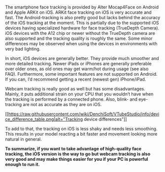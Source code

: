 The smartphone face tracking is provided by Alter Mocap4Face on Android and Apple ARKit on iOS. ARKit face tracking on iOS is very accurate and fast. The Android-tracking is also pretty good but lacks behind the accuracy of the iOS tracking at the moment. This is partially due to the supported iOS devices having specialized hardware for face tracking (TrueDepth Camera). iOS devices with the A12 chip or newer without the TrueDepth camera are also supported and the tracking quality is roughly the same. Some minor differences may be observed when using the devices in environments with very bad lighting.
 
In short, iOS devices are generally better. They provide much smoother and more detailed tracking. Newer iPads or iPhones are generally preferable over older ones, as old ones may get warm/hot during usage (see also FAQ). Furthermore, some important features are not supported on Android. If you can, I’d recommend getting a recent (newest gen) iPhone/iPad. 
 
Webcam tracking is really good as well but has some disadvantages. Mainly, it puts additional strain on your CPU that you wouldn’t have when the tracking is performed by a connected phone. Also, blink- and eye-tracking are not as accurate as they are on iOS. 

[[https://raw.githubusercontent.com/wiki/DenchiSoft/VTubeStudio/info/device_difference_table.png|alt="Tracking device differences"]]

To add to that, the tracking on iOS is less shaky and needs less smoothing. This results in your model reacting a bit faster and movement looking more natural in general.

**To summarize, if you want to take advantage of high-quality face tracking, the iOS version is the way to go but webcam tracking is also very good and may make things easier for you if your PC is powerful enough to run it.**
